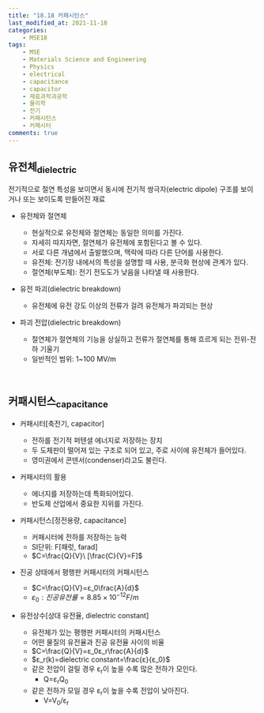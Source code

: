 ```yaml
---
title: "18.18 커패시턴스"
last_modified_at: 2021-11-18
categories:
    - MSE18
tags:
    - MSE
    - Materials Science and Engineering
    - Physics
    - electrical
    - capacitance
    - capacitor
    - 재료과학과공학
    - 물리학
    - 전기
    - 커패시턴스
    - 커패시터
comments: true
---
```


<h2>유전체<sub>dielectric</sub></h2>

전기적으로 절연 특성을 보이면서 동시에 전기적 쌍극자(electric dipole) 구조를 보이거나 또는 보이도록 만들어진 재료

- 유전체와 절연체
    - 현실적으로 유전체와 절연체는 동일한 의미를 가진다.
    - 자세히 따지자면, 절연체가 유전체에 포함된다고 볼 수 있다.
    - 서로 다른 개념에서 출발했으며, 맥락에 따라 다른 단어를 사용한다.
    - 유전체: 전기장 내에서의 특성을 설명할 때 사용, 분극화 현상에 관계가 있다.
    - 절연체(부도체): 전기 전도도가 낮음을 나타낼 때 사용한다.

- 유전 파괴(dielectric breakdown)
    - 유전체에 유전 강도 이상의 전류가 걸려 유전체가 파괴되는 현상

- 파괴 전압(dielectric breakdown)
    - 절연체가 절연체의 기능을 상실하고 전류가 절연체를 통해 흐르게 되는 전위-전하 기울기
    - 일반적인 범위: 1~100 MV/m

<br/>

<h2>커패시턴스<sub>capacitance</sub></h2>

- 커패시터[축전기, capacitor]
    - 전하를 전기적 퍼텐셜 에너지로 저장하는 장치
    - 두 도체판이 떨어져 있는 구조로 되어 있고, 주로 사이에 유전체가 들어있다.
    - 영미권에서 콘덴서(condenser)라고도 불린다.

- 커패시터의 활용
    - 에너지를 저장하는데 특화되어있다.
    - 반도체 산업에서 중요한 지위를 가진다.

- 커패시턴스[정전용량, capacitance]
    - 커패시터에 전하를 저장하는 능력
    - SI단위: F[패럿, farad]
    - $C=\frac{Q}{V}\ [\frac{C}{V}=F]$

- 진공 상태에서 평행판 커패시터의 커패시턴스
    - $C=\frac{Q}{V}=ε_0\frac{A}{d}$
    - $ε_0: 진공유전률=8.85×10^{-12}F/m$

- 유전상수[상대 유전율, dielectric constant]
    - 유전체가 있는 평행판 커패시터의 커패시턴스
    - 어떤 물질의 유전율과 진공 유전율 사이의 비율
    - $C=\frac{Q}{V}=ε_0ε_r\frac{A}{d}$
    - $ε_r(k)=dielectric constant=\frac{ε}{ε_0}$
    - 같은 전압이 걸릴 경우 ε<sub>r</sub>이 높을 수록 많은 전하가 모인다.
        - Q=ε<sub>r</sub>Q<sub>0</sub>
    - 같은 전하가 모일 경우 ε<sub>r</sub>이 높을 수록 전압이 낮아진다.
        - V=V<sub>0</sub>/ε<sub>r</sub>